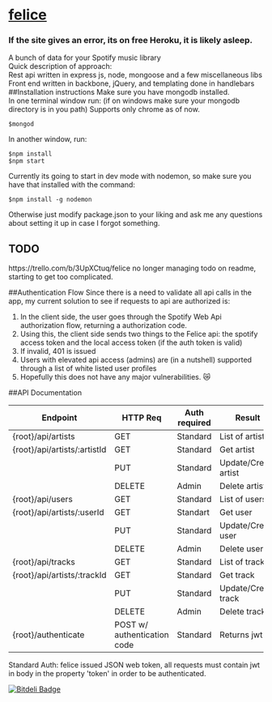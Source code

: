 # [felice](http://feliceapp.herokuapp.com/)
### If the site gives an error, its on free Heroku, it is likely asleep.
A bunch of data for your Spotify music library <br>
Quick description of approach: <br>
Rest api written in express js, node, mongoose and a few miscellaneous libs <br>
Front end written in backbone, jQuery, and templating done in handlebars
##Installation instructions
Make sure you have mongodb installed. <br>
In one terminal window run: (if on windows make sure your mongodb directory is in you path)
Supports only chrome as of now.

```
$mongod
```
In another window, run:
```
$npm install
$npm start
```
Currently its going to start in dev mode with nodemon, so make sure you have that installed with the command:
```
$npm install -g nodemon
```
Otherwise just modify package.json to your liking and ask me any questions about setting it up in case I forgot something. <br>
<h2>TODO</h2>
https://trello.com/b/3UpXCtuq/felice
no longer managing todo on readme, starting to get too complicated.

##Authentication Flow
Since there is a need to validate all api calls in the app, my current solution to see if requests to api are authorized is:<br>
1. In the client side, the user goes through the Spotify Web Api authorization flow, returning a authorization code. <br>
2. Using this, the client side sends two things to the Felice api: the spotify access token and the local access token (if the  auth token is valid)<br>
4. If invalid, 401 is issued <br>
5. Users with elevated api access (admins) are (in a nutshell) supported through a list of white listed user profiles <br>
6. Hopefully this does not have any major vulnerabilities. :crying_cat_face:

##API Documentation

| Endpoint  | HTTP Req  | Auth required  | Result  |
|---|---|---|---|
|{root}/api/artists   |GET   |Standard   |List of artists   |
|{root}/api/artists/:artistId   |GET   |Standard   |Get artist    |
|   |PUT   |Standard   |Update/Create artist   |
|   |DELETE   |Admin   |Delete artist   |
|{root}/api/users   |GET   |Standard   |List of users   |
|{root}/api/artists/:userId   |GET   |Standart   |Get user    |
|   |PUT   |Standard   |Update/Create user   |
|   |DELETE   |Admin   |Delete user   |
|{root}/api/tracks   |GET   |Standard   |List of tracks   |
|{root}/api/artists/:trackId   |GET   |Standard   |Get track    |
|   |PUT   |Standard   |Update/Create track   |
|   |DELETE   |Admin   |Delete track   |
|{root}/authenticate   |POST w/ authentication code   |Standard   |Returns jwt  |

Standard Auth: felice issued JSON web token, all requests must contain jwt in body in the property 'token' in order to be authenticated.


[![Bitdeli Badge](https://d2weczhvl823v0.cloudfront.net/sachdevs/felice/trend.png)](https://bitdeli.com/free "Bitdeli Badge")

